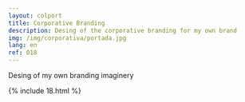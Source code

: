 ```yaml
---
layout: colport
title: Corporative Branding
description: Desing of the corporative branding for my own brand
img: /img/corporativa/portada.jpg
lang: en
ref: 018
---
```


Desing of my own branding imaginery 


{% include 18.html %}